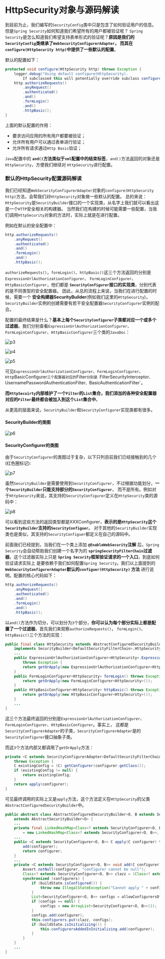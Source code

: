 HttpSecurity对象与源码解读
=========================================================================
到目前为止，我们编写的`SecurityConfig`类中只是包含了如何验证用户的信息。但是`Spring Security`如何知道我们希望所有的用户都被验证呢？
`Spring Security`是怎么知道我们希望支持表单形式的验证呢？**原因是我们的`SecurityConfig`类继承了`WebSecurityConfigurerAdapter`，
而其在`configure(HttpSecurity http)`中提供了一些默认的配置**。

默认的配置如下：
```java
protected void configure(HttpSecurity http) throws Exception {
    logger.debug("Using default configure(HttpSecurity). 
        If subclassed this will potentially override subclass configure(HttpSecurity).");
    http.authorizeRequests()
        .anyRequest()
        .authenticated()
        .and()
        .formLogin()
        .and()
        .httpBasic();
}
```
上面的默认配置的作用：
+ 要求访问应用的所有用户都要被验证；
+ 允许所有用户可以通过表单进行验证；
+ 允许所有请求通过`Http Basic`验证；

`Java`配置中的 **`and()`方法类似于`xml`配置中的结束标签**，`and()`方法返回的对象还是`HttpSecurity`，方便我们继续对
`HttpSecurity`进行配置。

### 默认的HttpSecurity配置源码解读
我们已经知道`WebSecurityConfigurerAdapter`对象的`configure(HttpSecurity http)`方法，会帮我们对`HttpSecurity`对象做一些默认的配置。
总的来说：`HttpSecurity`是`SecurityBuilder`接口的一个实现类，从名字上我们就可以看出这是一个`HTTP`安全相关的构建器。
当然我们在构建的时候可能需要一些配置，当我们调用`HttpSecurity`对象的方法时，实际上就是在进行配置。

例如在默认的安全配置中：
```java
http.authorizeRequests()
    .anyRequest()
    .authenticated()
    .and()
    .formLogin()
    .and()
    .httpBasic();
```
`authorizeRequests()`，`formLogin()`、`httpBasic()`这三个方法返回的分别是`ExpressionUrlAuthorizationConfigurer`、
`FormLoginConfigurer`、`HttpBasicConfigurer`，他们都是 **`SecurityConfigurer`接口的实现类**，分别代表的是不同类型的安全配置器。
因此，从总的流程上来说，当我们在进行配置的时候，需要一个 **安全构建器SecurityBuilder**(例如我们这里的`HttpSecurity`)，
`SecurityBuilder`实例的创建需要有若干安全配置器`SecurityConfigurer`实例的配合。

配置的最终结果是什么？**基本上每个`SecurityConfigurer`子类都对应一个或多个过滤器**。我们分别查看`ExpressionUrlAuthorizationConfigurer`、
`FormLoginConfigurer`、`HttpBasicConfigurer`三个类的`JavaDoc`：

![p3](img/p3.png)

![p4](img/p4.png)

![p5](img/p5.png)

可见`ExpressionUrlAuthorizationConfigurer`、`FormLoginConfigurer`、`Htt`pBasicConfigurer`三个配置器对应的`Filter`分别是
`FilterSecurityInterceptor`、`UsernamePasswordAuthenticationFilter`、`BasicAuthenticationFilter`。

**而`HttpSecuirty`内部维护了一个`Filter`的`List`集合，我们添加的各种安全配置器对应的`Filter`最终都会被加入到这个`List`集合中**。

从更高的层面来说，`SecurityBuilder`和`SecurityConfigurer`实现类都有很多。

#### SecurityBuilder的类图

![p6](img/p6.png)

#### SecurityConfigurer的类图
由于`SecurityConfigurer`的类图过于复杂，以下只列目前我们已经接触到的几个(红色圈标记):

![p7](img/p7.png)

虽然`SecurityBuilder`是需要使用到`SecurityConfigurer`，不过根据功能划分，**一个`SecurityBuilder`只能支持部分的`SecurityConfigurer`**，
而不是所有。例如对于`HttpSecurity`来说，其支持的`SecurityConfigurer`定义在`HttpSecurity`类的源码中：

![p8](img/p8.png)

可以看到这些方法的返回类型都是XXXConfigurer，**表示的是`HttpSecurity`这个`SecurityBuilder`支持的`SecurityConfiguer`**。
对于其他的`SecurityBuilder`实现类也是类似，其支持的`SecurityConfiguer`都定义在自己的源码中。

前面我们已经提到，当我们在一个类上添加 **`@EnableWebSecurity`注解** 后，`Spring Security`会自动帮助我们创建一个名字为的
**`springSecurityFilterChain`过滤器**。这个过滤器实际上只是 **`Spring Security`框架验证请求的一个入口**，到底如何验证请求实际上
是要依赖于我们如何配置`Spring Security`。我们以上面提到的 **`WebSecurityConfigurerAdapter`默认的`configuer(HttpSecurity)`
方法** 进行说明。配置的核心代码如下：
```java
http.authorizeRequests()
    .anyRequest()
    .authenticated()
    .and()
    .formLogin()
    .and()
    .httpBasic();
```
以`and()`方法作为切分，可以划分为`3`个部分，**你可以认为每个部分实际上都是配置了一个过滤器**。首先我们来观察`authorizeRequests()`，
`formLogin()`、`httpBasic()`三个方法的实现：
```java
public final class HttpSecurity extends AbstractConfiguredSecurityBuilder<DefaultSecurityFilterChain, HttpSecurity>
    implements SecurityBuilder<DefaultSecurityFilterChain>,HttpSecurityBuilder<HttpSecurity>{
    ...
    public ExpressionUrlAuthorizationConfigurer<HttpSecurity>.ExpressionInterceptUrlRegistry authorizeRequests() 
        throws Exception {
        return getOrApply(new ExpressionUrlAuthorizationConfigurer<HttpSecurity>()).getRegistry();
    }
    public FormLoginConfigurer<HttpSecurity> formLogin() throws Exception {
        return getOrApply(new FormLoginConfigurer<HttpSecurity>());
    }
    public HttpBasicConfigurer<HttpSecurity> httpBasic() throws Exception {
        return getOrApply(new HttpBasicConfigurer<HttpSecurity>());
    }
    ...
}	
```
这三个方法最终返回的分别是`ExpressionUrlAuthorizationConfigurer`、`FormLoginConfigurer`、`HttpBasicConfigurer`。事实上，
这都是`SecurityConfigurerAdapter`的子类，`SecurityConfigurerAdapter`是的`SecurityConfigurer`接口抽象子类。

而这`3`个方法内部又都调用了`getOrApply`方法：
```java
private <C extends SecurityConfigurerAdapter<DefaultSecurityFilterChain, HttpSecurity>> C getOrApply(C configurer) 
    throws Exception {
    C existingConfig = (C) getConfigurer(configurer.getClass());
    if (existingConfig != null) {
        return existingConfig;
    }
    return apply(configurer);
}
```
可见最终调用的实际上又是`apply`方法，这个方法定义在`HttpSecurity`的父类`AbstractConfiguredSecurityBuilder`中。
```java
public abstract class AbstractConfiguredSecurityBuilder<O, B extends SecurityBuilder<O>> 
    extends AbstractSecurityBuilder<O> {
    ...
    private final LinkedHashMap<Class<? extends SecurityConfigurer<O, B>>, List<SecurityConfigurer<O, B>>> configurers 
        = new LinkedHashMap<Class<? extends SecurityConfigurer<O, B>>, List<SecurityConfigurer<O, B>>>();
    ...
    public <C extends SecurityConfigurer<O, B>> C apply(C configurer) throws Exception {
        add(configurer);
        return configurer;
    }
    ...
    private <C extends SecurityConfigurer<O, B>> void add(C configurer) throws Exception {
        Assert.notNull(configurer, "configurer cannot be null");
        Class<? extends SecurityConfigurer<O, B>> clazz = (Class<? extends SecurityConfigurer<O, B>>) configurer.getClass();
        synchronized (configurers) {
            if (buildState.isConfigured()) {
                throw new IllegalStateException("Cannot apply " + configurer + " to already built object");
            }
            List<SecurityConfigurer<O, B>> configs = allowConfigurersOfSameType ? this.configurers.get(clazz) : null;
            if (configs == null) {
                configs = new ArrayList<SecurityConfigurer<O, B>>(1);
            }
            configs.add(configurer);
            this.configurers.put(clazz, configs);
            if (buildState.isInitializing()) {
                this.configurersAddedInInitializing.add(configurer);
            }
        }
    }
    ...
}
```




